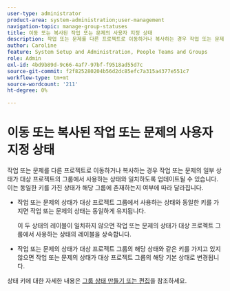 ```yaml
---
user-type: administrator
product-area: system-administration;user-management
navigation-topic: manage-group-statuses
title: 이동 또는 복사된 작업 또는 문제의 사용자 지정 상태
description: 작업 또는 문제를 다른 프로젝트로 이동하거나 복사하는 경우 작업 또는 문제의 일부 상태가 대상 프로젝트의 그룹에서 사용하는 상태와 일치하도록 업데이트될 수 있습니다.
author: Caroline
feature: System Setup and Administration, People Teams and Groups
role: Admin
exl-id: 4bd9b89d-9c66-4af7-97bf-f9518ad55d7c
source-git-commit: f2f825280204b56d2dc85efc7a315a4377e551c7
workflow-type: tm+mt
source-wordcount: '211'
ht-degree: 0%

---
```


# 이동 또는 복사된 작업 또는 문제의 사용자 지정 상태

작업 또는 문제를 다른 프로젝트로 이동하거나 복사하는 경우 작업 또는 문제의 일부 상태가 대상 프로젝트의 그룹에서 사용하는 상태와 일치하도록 업데이트될 수 있습니다. 이는 동일한 키를 가진 상태가 해당 그룹에 존재하는지 여부에 따라 달라집니다.

* 작업 또는 문제의 상태가 대상 프로젝트 그룹에서 사용하는 상태와 동일한 키를 가지면 작업 또는 문제의 상태는 동일하게 유지됩니다.

  이 두 상태의 레이블이 일치하지 않으면 작업 또는 문제의 상태가 대상 프로젝트 그룹에서 사용하는 상태의 레이블을 상속합니다.

* 작업 또는 문제의 상태가 대상 프로젝트 그룹의 해당 상태와 같은 키를 가지고 있지 않으면 작업 또는 문제의 상태가 대상 프로젝트 그룹의 해당 기본 상태로 변경됩니다.

상태 키에 대한 자세한 내용은 [그룹 상태 만들기 또는 편집](../../../administration-and-setup/manage-groups/manage-group-statuses/create-or-edit-a-group-status.md)을 참조하세요.
